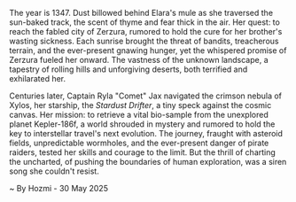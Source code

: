
The year is 1347.  Dust billowed behind Elara's mule as she traversed the sun-baked track, the scent of thyme and fear thick in the air.  Her quest: to reach the fabled city of Zerzura, rumored to hold the cure for her brother's wasting sickness.  Each sunrise brought the threat of bandits, treacherous terrain, and the ever-present gnawing hunger, yet the whispered promise of Zerzura fueled her onward.  The vastness of the unknown landscape, a tapestry of rolling hills and unforgiving deserts, both terrified and exhilarated her.

Centuries later, Captain Ryla "Comet" Jax navigated the crimson nebula of Xylos, her starship, the *Stardust Drifter*, a tiny speck against the cosmic canvas.  Her mission: to retrieve a vital bio-sample from the unexplored planet Kepler-186f, a world shrouded in mystery and rumored to hold the key to interstellar travel's next evolution.  The journey, fraught with asteroid fields, unpredictable wormholes, and the ever-present danger of pirate raiders, tested her skills and courage to the limit.  But the thrill of charting the uncharted, of pushing the boundaries of human exploration, was a siren song she couldn't resist.

~ By Hozmi - 30 May 2025
